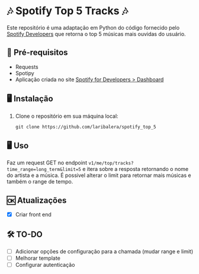 # 🎶 Spotify Top 5 Tracks 🎶

Este repositório é uma adaptação em Python do código fornecido pelo [Spotify Developers](https://developer.spotify.com/documentation/web-api/reference/get-users-top-artists-and-tracks) que retorna o top 5 músicas mais ouvidas do usuário.

## 📑 Pré-requisitos
- Requests
- Spotipy
- Aplicação criada no site [Spotify for Developers > Dashboard](https://developer.spotify.com/)

## 🖥️ Instalação

1. Clone o repositório em sua máquina local:

    ```
    git clone https://github.com/laribalera/spotify_top_5
    ```

## 🖥️ Uso

Faz um request GET no endpoint `v1/me/top/tracks?time_range=long_term&limit=5` e itera sobre a resposta retornando o nome do artista e a música. É possivel alterar o limit para retornar mais músicas e também o range de tempo.

## 🆗 Atualizações

- [x] Criar front end 

## 🛠️ TO-DO

- [ ] Adicionar opções de configuração para a chamada (mudar range e limit)
- [ ] Melhorar template
- [ ] Configurar autenticação
